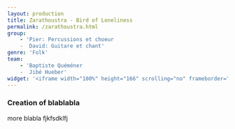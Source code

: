 ```yaml
---
layout: production
title: Zarathoustra - Bird of Loneliness
permalink: /zarathoustra.html
group:
    - 'Pier: Percussions et choeur
    -  David: Guitare et chant'
genre: 'Folk'
team:
    - 'Baptiste Quéméner
    -  Jibé Hueber'
widget: '<iframe width="100%" height="166" scrolling="no" frameborder="no" src="https://w.soundcloud.com/player/?url=http%3A%2F%2Fapi.soundcloud.com%2Ftracks%2F80364925&amp;color=ff6600&amp;auto_play=false&amp;show_artwork=false"></iframe>'
---
```


### Creation of blablabla

more blabla fjkfsdklfj

